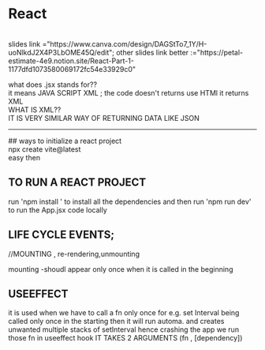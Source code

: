 # React
<br>
slides link ="https://www.canva.com/design/DAGStTo7_1Y/H-uoNlkdJ2X4P3LbOME45Q/edit";
other slides link better :="https://petal-estimate-4e9.notion.site/React-Part-1-1177dfd1073580069172fc54e33929c0"

what does .jsx stands for??<br>
it means JAVA SCRIPT XML ;
the code doesn't returns use HTMl it returns XML
<BR>
WHAT IS XML??<BR>
IT IS VERY SIMILAR WAY OF RETURNING DATA LIKE JSON
<hr>
## ways to initialize a react project
<br>
npx create vite@latest
<br>
easy then

## TO RUN A REACT PROJECT

run 
'npm install ' to install all the dependencies
and then run
'npm run dev' to run the App.jsx code locally

## LIFE CYCLE EVENTS;
//MOUNTING , re-rendering,unmounting

mounting -shoudl appear only once when it is called in the beginning

## USEEFFECT

it is used when we have to call a fn only once for e.g. set Interval being called only once in the starting then it will run automa.
and creates unwanted multiple stacks of setInterval hence crashing the app
we run those fn in useeffect hook 
IT TAKES 2 ARGUMENTS (fn , [dependency])